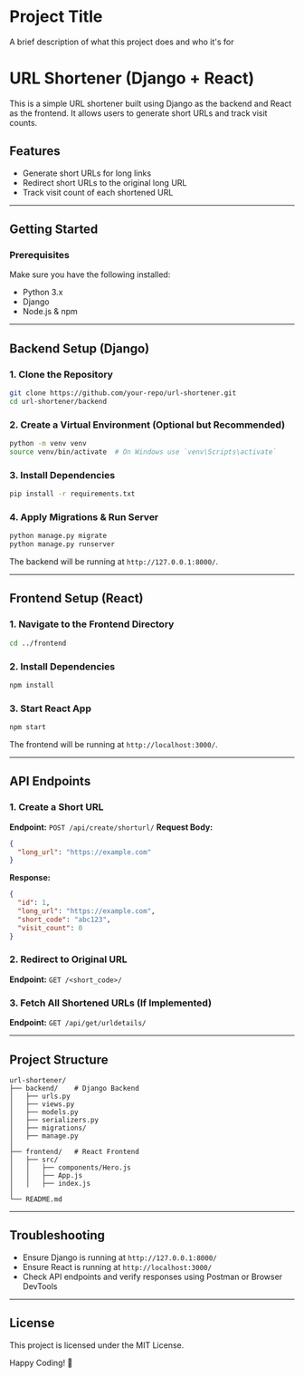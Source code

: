 
# Project Title

A brief description of what this project does and who it's for

# URL Shortener (Django + React)

This is a simple URL shortener built using Django as the backend and React as the frontend. It allows users to generate short URLs and track visit counts.

## Features
- Generate short URLs for long links
- Redirect short URLs to the original long URL
- Track visit count of each shortened URL

---

## Getting Started
### Prerequisites
Make sure you have the following installed:
- Python 3.x
- Django
- Node.js & npm

---

## Backend Setup (Django)

### 1. Clone the Repository
```bash
git clone https://github.com/your-repo/url-shortener.git
cd url-shortener/backend
```

### 2. Create a Virtual Environment (Optional but Recommended)
```bash
python -m venv venv
source venv/bin/activate  # On Windows use `venv\Scripts\activate`
```

### 3. Install Dependencies
```bash
pip install -r requirements.txt
```

### 4. Apply Migrations & Run Server
```bash
python manage.py migrate
python manage.py runserver
```

The backend will be running at `http://127.0.0.1:8000/`.

---

## Frontend Setup (React)

### 1. Navigate to the Frontend Directory
```bash
cd ../frontend
```

### 2. Install Dependencies
```bash
npm install
```

### 3. Start React App
```bash
npm start
```

The frontend will be running at `http://localhost:3000/`.

---

## API Endpoints
### 1. Create a Short URL
**Endpoint:** `POST /api/create/shorturl/`
**Request Body:**
```json
{
  "long_url": "https://example.com"
}
```
**Response:**
```json
{
  "id": 1,
  "long_url": "https://example.com",
  "short_code": "abc123",
  "visit_count": 0
}
```

### 2. Redirect to Original URL
**Endpoint:** `GET /<short_code>/`

### 3. Fetch All Shortened URLs (If Implemented)
**Endpoint:** `GET /api/get/urldetails/`

---

## Project Structure
```
url-shortener/
├── backend/    # Django Backend
│   ├── urls.py
│   ├── views.py
│   ├── models.py
│   ├── serializers.py
│   ├── migrations/
│   ├── manage.py
│
├── frontend/   # React Frontend
│   ├── src/
│   │   ├── components/Hero.js
│   │   ├── App.js
│   │   ├── index.js
│
└── README.md
```

---

## Troubleshooting
- Ensure Django is running at `http://127.0.0.1:8000/`
- Ensure React is running at `http://localhost:3000/`
- Check API endpoints and verify responses using Postman or Browser DevTools

---

## License
This project is licensed under the MIT License.

Happy Coding! 🚀

